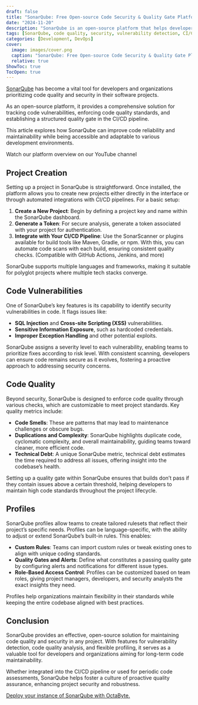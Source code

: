 ```yaml
---
draft: false
title: "SonarQube: Free Open-source Code Security & Quality Gate Platform"
date: "2024-11-20"
description: "SonarQube is an open-source platform that helps developers track code vulnerabilities, enforce quality standards, and ensure secure, maintainable software. It integrates with CI/CD pipelines and supports multiple languages and frameworks for comprehensive code analysis."
tags: [SonarQube, code quality, security, vulnerability detection, CI/CD, open-source, technical debt, code smells, integration, profiles, code maintainability, SonarScanner]
categories: [Development, DevOps]
cover:
  image: images/cover.png
  caption: "SonarQube: Free Open-source Code Security & Quality Gate Platform"
  relative: true
ShowToc: true
TocOpen: true
---
```



[SonarQube](https://octabyte.io/development/dev-ops/sonarqube) has become a vital tool for developers and organizations prioritizing code quality and security in their software projects. 

As an open\-source platform, it provides a comprehensive solution for tracking code vulnerabilities, enforcing code quality standards, and establishing a structured quality gate in the CI/CD pipeline. 

This article explores how SonarQube can improve code reliability and maintainability while being accessible and adaptable to various development environments.



Watch our platform overview on our YouTube channel



## Project Creation

Setting up a project in SonarQube is straightforward. Once installed, the platform allows you to create new projects either directly in the interface or through automated integrations with CI/CD pipelines. For a basic setup:

1. **Create a New Project**: Begin by defining a project key and name within the SonarQube dashboard.
2. **Generate a Token**: For secure analysis, generate a token associated with your project for authentication.
3. **Integrate with Your CI/CD Pipeline**: Use the SonarScanner or plugins available for build tools like Maven, Gradle, or npm. With this, you can automate code scans with each build, ensuring consistent quality checks. (Compatible with GitHub Actions, Jenkins, and more)

SonarQube supports multiple languages and frameworks, making it suitable for polyglot projects where multiple tech stacks converge.

## Code Vulnerabilities

One of SonarQube’s key features is its capability to identify security vulnerabilities in code. It flags issues like:

* **SQL Injection** and **Cross\-site Scripting (XSS)** vulnerabilities.
* **Sensitive Information Exposure**, such as hardcoded credentials.
* **Improper Exception Handling** and other potential exploits.

SonarQube assigns a severity level to each vulnerability, enabling teams to prioritize fixes according to risk level. With consistent scanning, developers can ensure code remains secure as it evolves, fostering a proactive approach to addressing security concerns.

## Code Quality

Beyond security, SonarQube is designed to enforce code quality through various checks, which are customizable to meet project standards. Key quality metrics include:

* **Code Smells**: These are patterns that may lead to maintenance challenges or obscure bugs.
* **Duplications and Complexity**: SonarQube highlights duplicate code, cyclomatic complexity, and overall maintainability, guiding teams toward cleaner, more efficient code.
* **Technical Debt**: A unique SonarQube metric, technical debt estimates the time required to address all issues, offering insight into the codebase’s health.

Setting up a quality gate within SonarQube ensures that builds don’t pass if they contain issues above a certain threshold, helping developers to maintain high code standards throughout the project lifecycle.

## Profiles

SonarQube profiles allow teams to create tailored rulesets that reflect their project’s specific needs. Profiles can be language\-specific, with the ability to adjust or extend SonarQube’s built\-in rules. This enables:

* **Custom Rules**: Teams can import custom rules or tweak existing ones to align with unique coding standards.
* **Quality Gates and Alerts**: Define what constitutes a passing quality gate by configuring alerts and notifications for different issue types.
* **Role\-Based Access Control**: Profiles can be customized based on team roles, giving project managers, developers, and security analysts the exact insights they need.

Profiles help organizations maintain flexibility in their standards while keeping the entire codebase aligned with best practices.

## Conclusion

SonarQube provides an effective, open\-source solution for maintaining code quality and security in any project. With features for vulnerability detection, code quality analysis, and flexible profiling, it serves as a valuable tool for developers and organizations aiming for long\-term code maintainability. 

Whether integrated into the CI/CD pipeline or used for periodic code assessments, SonarQube helps foster a culture of proactive quality assurance, enhancing project security and robustness.

[Deploy your instance of SonarQube with OctaByte.](https://octabyte.io/development/dev-ops/sonarqube)



